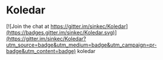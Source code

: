 # Koledar

[![Join the chat at https://gitter.im/sinkec/Koledar](https://badges.gitter.im/sinkec/Koledar.svg)](https://gitter.im/sinkec/Koledar?utm_source=badge&utm_medium=badge&utm_campaign=pr-badge&utm_content=badge)
koledar
